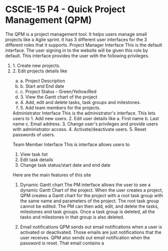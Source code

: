 <h1>CSCIE-15 P4 - Quick Project Management (QPM)</h1>
The QPM is a project management tool. It helps users manage small projects like a Agile sprint. It has 3 different user interfaces for the 3 different roles that it supports.
Project Manager Interface
This is the default interface. The user signing in to the website will be given this role by default. This interface provides the user with the following privileges.
<ol>
<li>1. Create new projects. </li>
<li>2. Edit projects details like</li>
<ol type="a">
    <li>a. Project Description</li>
    <li>b. Start and End date</li>
    <li>c. Project Status - Green/Yellow/Red</li>
</ul>
<li>3. View the Gantt chart of the project</li>
<li>4. Add, edit and delete tasks, task groups and milestones.</li>
<li>5. Add team members for the projects.</li>
</ol>
Administrator Interface
This is the administrator's interface. This lets users to
1. Add new users.
2. Edit user details like
    a. First name
    b. Last name
    c. Email address.
3. Change user's privileges and provide users with administrator access.
4. Activate/deactivate users. 
5. Reset passwords of users.

Team Member Interface
This is interface allows users to
1. View task list
2. Edit task details
3. Change task status/start date and end date

Here are the main features of this site

1. Dynamic Gantt chart
The PM interface allows the user to see a dynamic Gantt Chart of the project. When the user creates a project, QPM creates a Gantt chart for the project with a root task group with the same name and parameters of the project. The root task group cannot be edited. The PM can then add, edit, and delete the tasks, milestones and task groups. Once a task group is deleted, all the tasks and milestones in that group is also deleted.

2. Email notifications
QPM sends out email notifications when a user is activated or deactivated. Those emails are just notifications that the user receives. QPM also sends out email notification when the password is reset. That email contains a 

